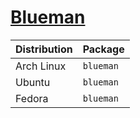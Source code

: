 # [Blueman](https://github.com/blueman-project/blueman)

| Distribution | Package   |
| ------------ | --------- |
| Arch Linux   | `blueman` |
| Ubuntu       | `blueman` |
| Fedora       | `blueman` |
